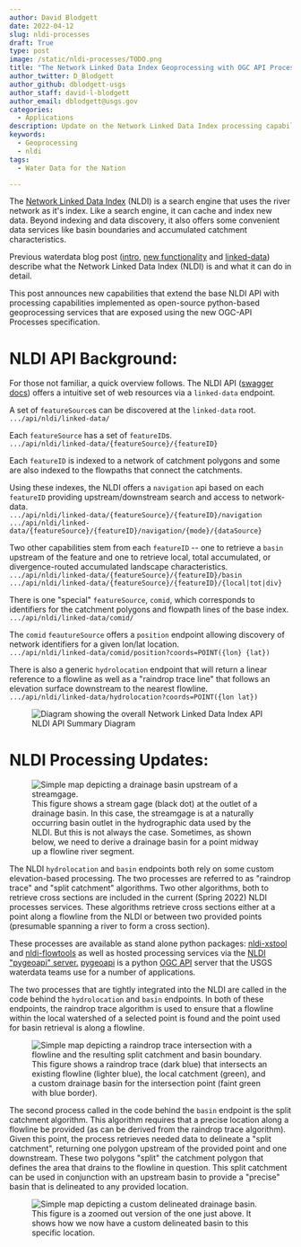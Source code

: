```yaml
---
author: David Blodgett
date: 2022-04-12
slug: nldi-processes
draft: True
type: post
image: /static/nldi-processes/TODO.png
title: "The Network Linked Data Index Geoprocessing with OGC API Processes"
author_twitter: D_Blodgett
author_github: dblodgett-usgs
author_staff: david-l-blodgett
author_email: dblodgett@usgs.gov
categories:
  - Applications
description: Update on the Network Linked Data Index processing capabilities using OGC API Process
keywords:
  - Geoprocessing
  - nldi
tags:
  - Water Data for the Nation

---
```


The [Network Linked Data Index](https://labs.waterdata.usgs.gov/about-nldi/index.html) (NLDI) is a search engine that uses the river network as it's index. Like a search engine, it can cache and index new data. Beyond indexing and data discovery, it also offers some convenient data services like basin boundaries and accumulated catchment characteristics.

Previous waterdata blog post ([intro](https://waterdata.usgs.gov/blog/nldi-intro/), [new functionality](https://waterdata.usgs.gov/blog/nldi_update/) and [linked-data](https://waterdata.usgs.gov/blog/nldi-geoconnex/)) describe what the Network Linked Data Index (NLDI) is and what it can do in detail.

This post announces new capabilities that extend the base NLDI API with processing capabilities implemented as open-source python-based geoprocessing services that are exposed using the new OGC-API Processes specification. 

# NLDI API Background:

For those not familiar, a quick overview follows. The NLDI API ([swagger docs](https://labs.waterdata.usgs.gov/api/nldi/swagger-ui/index.html)) offers a intuitive set of web resources via a `linked-data` endpoint.

A set of `featureSource`s can be discovered at the `linked-data` root.  
`.../api/nldi/linked-data/`

Each `featureSource` has a set of `featureID`s.  
`.../api/nldi/linked-data/{featureSource}/{featureID}`

Each `featureID` is indexed to a network of catchment polygons and some are also indexed to the flowpaths that connect the catchments.

Using these indexes, the NLDI offers a `navigation` api based on each `featureID` providing upstream/downstream search and access to network-data.  
`.../api/nldi/linked-data/{featureSource}/{featureID}/navigation`
`.../api/nldi/linked-data/{featureSource}/{featureID}/navigation/{mode}/{dataSource}`

Two other capabilities stem from each `featureID` -- one to retrieve a `basin` upstream of the feature and one to retrieve local, total accumulated, or divergence-routed accumulated landscape characteristics.  
`.../api/nldi/linked-data/{featureSource}/{featureID}/basin`  
`.../api/nldi/linked-data/{featureSource}/{featureID}/{local|tot|div}`

There is one "special" `featureSource`, `comid`, which corresponds to identifiers for the catchment polygons and flowpath lines of the base index.  
`.../api/nldi/linked-data/comid/`

The `comid` `feautureSource` offers a `position` endpoint allowing discovery of network identifiers for a given lon/lat location.  
`.../api/nldi/linked-data/comid/position?coords=POINT({lon} {lat})`

There is also a generic `hydrolocation` endpoint that will return a linear reference to a flowline as well as a "raindrop trace line" that follows an elevation surface downstream to the nearest flowline.  
`.../api/nldi/linked-data/hydrolocation?coords=POINT({lon lat})`

<figure>
<img src='/static/nldi_processes/nldi-api.png' title='Network Linked Data Index API Diagram' alt='Diagram showing the overall Network Linked Data Index API' >
<figcaption>NLDI API Summary Diagram</figcaption>
</figure>

# NLDI Processing Updates:

<figure>
<img src='/static/nldi_processes/map_base.png' title='Drainage basin upstream of a streamgage' alt='Simple map depicting a drainage basin upstream of a streamgage.' >
<figcaption>This figure shows a stream gage (black dot) at the outlet of a drainage basin. In this case, the streamgage is at a naturally occurring basin outlet in the hydrographic data used by the NLDI. But this is not always the case. Sometimes, as shown below, we need to derive a drainage basin for a point midway up a flowline river segment.</figcaption>
</figure>

The NLDI `hydrolocation` and `basin` endpoints both rely on some custom elevation-based processing. The two processes are referred to as "raindrop trace" and "split catchment" algorithms. Two other algorithms, both to retrieve cross sections are included in the current (Spring 2022) NLDI processes services. These algorithms retrieve cross sections either at a point along a flowline from the NLDI or between two provided points (presumable spanning a river to form a cross section). 

These processes are available as stand alone python packages: [nldi-xstool](https://code.usgs.gov/wma/nhgf/toolsteam/nldi-xstool) and [nldi-flowtools](https://code.usgs.gov/wma/nhgf/toolsteam/nldi-flowtools) as well as hosted processing services via the [NLDI "pygeoapi" server.](https://labs.waterdata.usgs.gov/api/nldi/pygeoapi) [pygeoapi](https://pygeoapi.io/) is a python [OGC API](https://ogcapi.ogc.org/) server that the USGS waterdata teams use for a number of applications.

The two processes that are tightly integrated into the NLDI are called in the code behind the `hydrolocation` and `basin` endpoints. In both of these endpoints, the raindrop trace algorithm is used to ensure that a flowline within the local watershed of a selected point is found and the point used for basin retrieval is along a flowline.

<figure>
<img src='/static/nldi_processes/basin_zoom.png' title='Raindrop trace and split catchment.' alt='Simple map depicting a raindrop trace intersection with a flowline and the resulting split catchment and basin boundary.' >
<figcaption>This figure shows a raindrop trace (dark blue) that intersects an existing flowline (lighter blue), the local catchment (green), and a custom drainage basin for the intersection point (faint green with blue border).</figcaption>
</figure>

The second process called in the code behind the `basin` endpoint is the split catchment algorithm. This algorithm requires that a precise location along a flowline be provided (as can be derived from the raindrop trace algorithm). Given this point, the process retrieves needed data to delineate a "split catchment", returning one polygon upstream of the provided point and one downstream. These two polygons "split" the catchment polygon that defines the area that drains to the flowline in question. This split catchment can be used in conjunction with an upstream basin to provide a "precise" basin that is delineated to any provided location.

<figure>
<img src='/static/nldi_processes/basin.png' title='Precise basin to a specific point.' alt='Simple map depicting a custom delineated drainage basin.' >
<figcaption>This figure is a zoomed out version of the one just above. It shows how we now have a custom delineated basin to this specific location.</figcaption>
</figure>
